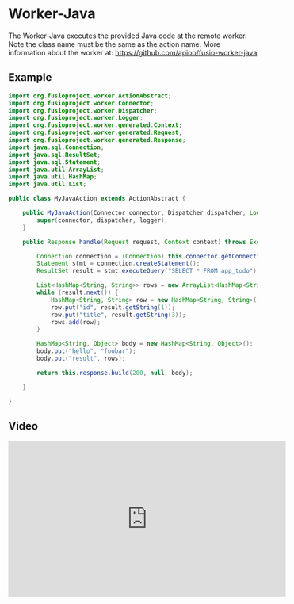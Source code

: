 
# Worker-Java

The Worker-Java executes the provided Java code at the remote worker. Note the class name must be the same as the action
name. More information about the worker at: https://github.com/apioo/fusio-worker-java

## Example

```java
import org.fusioproject.worker.ActionAbstract;
import org.fusioproject.worker.Connector;
import org.fusioproject.worker.Dispatcher;
import org.fusioproject.worker.Logger;
import org.fusioproject.worker.generated.Context;
import org.fusioproject.worker.generated.Request;
import org.fusioproject.worker.generated.Response;
import java.sql.Connection;
import java.sql.ResultSet;
import java.sql.Statement;
import java.util.ArrayList;
import java.util.HashMap;
import java.util.List;

public class MyJavaAction extends ActionAbstract {

    public MyJavaAction(Connector connector, Dispatcher dispatcher, Logger logger) {
        super(connector, dispatcher, logger);
    }

    public Response handle(Request request, Context context) throws Exception {

        Connection connection = (Connection) this.connector.getConnection("my_db");
        Statement stmt = connection.createStatement();
        ResultSet result = stmt.executeQuery("SELECT * FROM app_todo");

        List<HashMap<String, String>> rows = new ArrayList<HashMap<String, String>>();
        while (result.next()) {
            HashMap<String, String> row = new HashMap<String, String>();
            row.put("id", result.getString(1));
            row.put("title", result.getString(3));
            rows.add(row);
        }

        HashMap<String, Object> body = new HashMap<String, Object>();
        body.put("hello", "foobar");
        body.put("result", rows);

        return this.response.build(200, null, body);

    }

}
```

## Video

<iframe width="560" height="315" src="https://www.youtube.com/embed/Qra9SwFz7W4" title="YouTube video player" frameborder="0" allow="accelerometer; autoplay; clipboard-write; encrypted-media; gyroscope; picture-in-picture" allowfullscreen></iframe>
